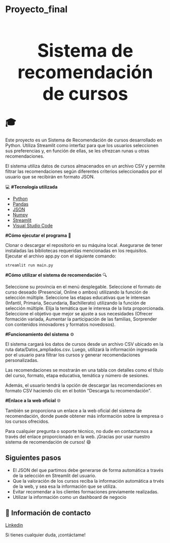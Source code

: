 # Proyecto_final

**<h1 align="center">Sistema de recomendación de cursos</h1>** :mortar_board:
===========================================================================


Este proyecto es un Sistema de Recomendación de cursos desarrollado en Python. Utiliza Streamlit como interfaz para que los usuarios seleccionen sus preferencias y, en función de ellas, se les ofrezcan runas u otras recomendaciones. 

El sistema utiliza datos de cursos almacenados en un archivo CSV y permite filtrar las recomendaciones según diferentes criterios seleccionados por el usuario que se recibirán en formato JSON.

💻 **#Tecnología utilizada**

- [Python](https://docs.python.org/3.7/l)
- [Pandas](https://pandas.pydata.org/)
- [JSON](https://www.json.org/json-es.html)
- [Numpy](https://numpy.org/)
- [Streamlit](https://docs.streamlit.io/)
- [Visual Studio Code](https://code.visualstudio.com/)

**#Cómo ejecutar el programa** :rocket:

Clonar o descargar el repositorio en su máquina local.
Asegurarse de tener instaladas las bibliotecas requeridas mencionadas en los requisitos.
Ejecutar el archivo app.py con el siguiente comando:
    
    streamlit run main.py

**#Cómo utilizar el sistema de recomendación** :mag:

Seleccione su provincia en el menú desplegable.
Seleccione el formato de curso deseado (Presencial, Online o ambos) utilizando la función de selección múltiple.
Seleccione las etapas educativas que le interesan (Infantil, Primaria, Secundaria, Bachillerato) utilizando la función de selección múltiple.
Elija la temática que le interesa de la lista proporcionada.
Seleccione el objetivo que mejor se ajuste a sus necesidades (Ofrecer formación variada, Aumentar la participación de las familias, Sorprender con contenidos innovadores y formatos novedosos).


**#Funcionamiento del sistema** :gear:

El sistema cargará los datos de cursos desde un archivo CSV ubicado en la ruta data/Datos_ampliados.csv. Luego, utilizará la información ingresada por el usuario para filtrar los cursos y generar recomendaciones personalizadas.

Las recomendaciones se mostrarán en una tabla con detalles como el título del curso, formato, etapa educativa, temática y número de sesiones.

Además, el usuario tendrá la opción de descargar las recomendaciones en formato CSV haciendo clic en el botón "Descarga tu recomendación".

**#Enlace a la web oficial** :globe_with_meridians:

También se proporciona un enlace a la web oficial del sistema de recomendación, donde puede obtener más información sobre la empresa o los cursos ofrecidos.

Para cualquier pregunta o soporte técnico, no dude en contactarnos a través del enlace proporcionado en la web. ¡Gracias por usar nuestro sistema de recomendación de cursos! :smile:

**Siguientes pasos**
-----------------------
- El JSON del que partimos debe generarse de forma automática a través de la selección en Streamlit del usuario.
- Que la valoración de los cursos reciba la información automática a trvés de la web, y sea esa la información que se utiliza.
- Evitar recomendar a los clientes formaciones previamente realizadas.
- Utilizar la información como un dashboard de negocio

:incoming_envelope: **Información de contacto**
-------------------------------------
[Linkedin](www.linkedin.com/in/herminiapr-data-analist-product-manager)

Si tienes cualquier duda, ¡contáctame!